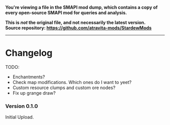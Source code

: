 **You're viewing a file in the SMAPI mod dump, which contains a copy of every open-source SMAPI mod
for queries and analysis.**

**This is _not_ the original file, and not necessarily the latest version.**  
**Source repository: https://github.com/atravita-mods/StardewMods**

----

Changelog
===========

TODO:
   - Enchantments?
   - Check map modifications. Which ones do I want to yeet?
   - Custom resource clumps and custom ore nodes?
   - Fix up grange draw?

### Version 0.1.0

Initial Upload.
